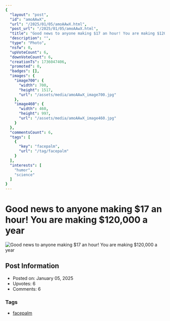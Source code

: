```yaml
---
{
  "layout": "post",
  "id": "amoAAwX",
  "url": "/2025/01/05/amoAAwX.html",
  "post_url": "/2025/01/05/amoAAwX.html",
  "title": "Good news to anyone making $17 an hour! You are making $120,000 a year",
  "description": "",
  "type": "Photo",
  "nsfw": 0,
  "upVoteCount": 6,
  "downVoteCount": 6,
  "creationTs": 1736047406,
  "promoted": 0,
  "badges": [],
  "images": {
    "image700": {
      "width": 700,
      "height": 1517,
      "url": "/assets/media/amoAAwX_image700.jpg"
    },
    "image460": {
      "width": 460,
      "height": 997,
      "url": "/assets/media/amoAAwX_image460.jpg"
    }
  },
  "commentsCount": 6,
  "tags": [
    {
      "key": "facepalm",
      "url": "/tag/facepalm"
    }
  ],
  "interests": [
    "humor",
    "science"
  ]
}
---
```


# Good news to anyone making $17 an hour! You are making $120,000 a year

![Good news to anyone making $17 an hour! You are making $120,000 a year](/assets/media/amoAAwX_image700.jpg)

## Post Information

- Posted on: January 05, 2025
- Upvotes: 6
- Comments: 6

### Tags

- [facepalm](/tag/facepalm)
